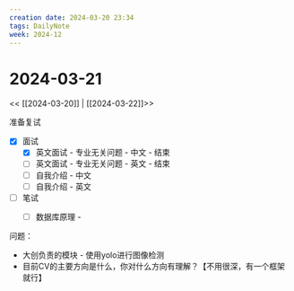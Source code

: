 ```yaml
---
creation date: 2024-03-20 23:34
tags: DailyNote
week: 2024-12
---
```


# 2024-03-21

<< [[2024-03-20]] | [[2024-03-22]]>>


准备复试

- [x] 面试
	- [x] 英文面试 - 专业无关问题 - 中文 - 结束
	- [ ] 英文面试 - 专业无关问题 - 英文 - 结束
	- [ ] 自我介绍 - 中文
	- [ ] 自我介绍 - 英文
- [ ] 笔试
	- [ ] 数据库原理 - 



问题：
- 大创负责的模块 - 使用yolo进行图像检测
- 目前CV的主要方向是什么，你对什么方向有理解？【不用很深，有一个框架就行】
